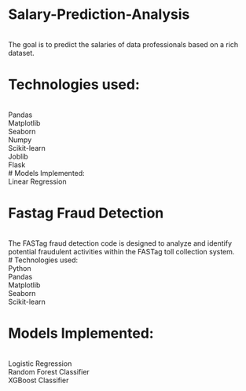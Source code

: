 # Salary-Prediction-Analysis
<br>
The goal is to predict the salaries of data professionals based on a rich dataset.

# Technologies used:
<br>
Pandas
<br>
Matplotlib
<br>
Seaborn
<br>
Numpy
<br>
Scikit-learn
<br>
Joblib
<br>
Flask
<br>
# Models Implemented:
<br>
Linear Regression
<br>

# Fastag Fraud Detection
<br>
The FASTag fraud detection code is designed to analyze and identify potential fraudulent activities within the FASTag toll collection system.
<br>
# Technologies used:
<br>
Python
<br>
Pandas
<br>
Matplotlib
<br>
Seaborn
<br>
Scikit-learn
<br>

# Models Implemented:
<br>
Logistic Regression
<br>
Random Forest Classifier
<br>
XGBoost Classifier
